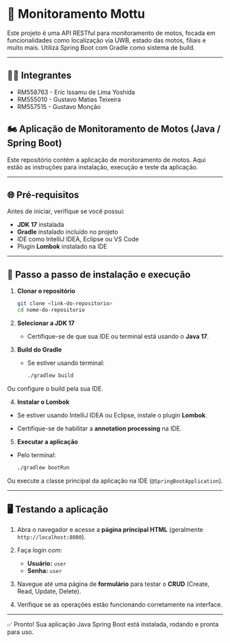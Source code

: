 # 🛵 Monitoramento Mottu

Este projeto é uma API RESTful para monitoramento de motos, focada em funcionalidades como localização via UWB, estado das motos, filiais e muito mais. Utiliza Spring Boot com Gradle como sistema de build.

---

## 👨‍💻 Integrantes

- RM558763 - Eric Issamu de Lima Yoshida
- RM555010 - Gustavo Matias Teixeira
- RM557515 - Gustavo Monção   

## 🏍️ Aplicação de Monitoramento de Motos (Java / Spring Boot)

Este repositório contém a aplicação de monitoramento de motos. Aqui estão as instruções para instalação, execução e teste da aplicação.

---

## 🌐 Pré-requisitos

Antes de iniciar, verifique se você possui:  

- **JDK 17** instalada
- **Gradle** instalado incluído no projeto  
- IDE como IntelliJ IDEA, Eclipse ou VS Code
- Plugin **Lombok** instalado na IDE

---
## 🚀 Passo a passo de instalação e execução

1. **Clonar o repositório**  
   ```bash
   git clone <link-do-repositorio>
   cd nome-do-repositorio
   ```

2. **Selecionar a JDK 17**
   - Certifique-se de que sua IDE ou terminal está usando o **Java 17**.

3. **Build do Gradle**

   - Se estiver usando terminal:
     ```bash
     ./gradlew build
     ```
     
Ou configure o build pela sua IDE.

4. **Instalar o Lombok**

- Se estiver usando IntelliJ IDEA ou Eclipse, instale o plugin **Lombok**.

- Certifique-se de habilitar a **annotation processing** na IDE.

5. **Executar a aplicação**

- Pelo terminal:
     ```bash
     ./gradlew bootRun
     ```
     
Ou execute a classe principal da aplicação na IDE (`@SpringBootApplication`).

---
## 🖥️ Testando a aplicação

1. Abra o navegador e acesse a **página principal HTML** (geralmente `http://localhost:8080`).

2. Faça login com:
   - **Usuário:** `user`
   - **Senha:** `user`
3. Navegue até uma página de **formulário** para testar o **CRUD** (Create, Read, Update, Delete).
4. Verifique se as operações estão funcionando corretamente na interface.

---

✅ Pronto! Sua aplicação Java Spring Boot está instalada, rodando e pronta para uso.
